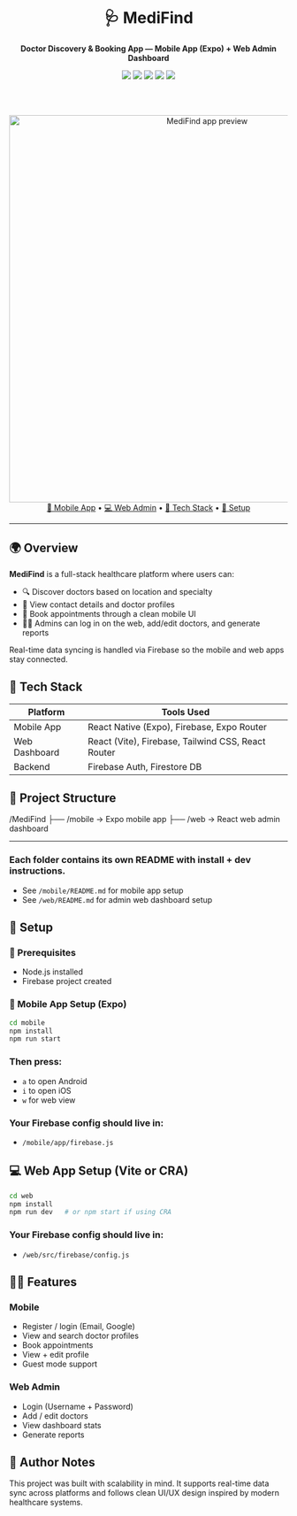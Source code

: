 <div align="center">
  <h1>🩺 MediFind</h1>
  <p><strong>Doctor Discovery & Booking App — Mobile App (Expo) + Web Admin Dashboard</strong></p>

  <img src="https://img.shields.io/badge/React%20Native-Mobile%20App-blue?logo=react" />
  <img src="https://img.shields.io/badge/React-Web%20Dashboard-blue?logo=react" />
  <img src="https://img.shields.io/badge/Firebase-Backend-yellow?logo=firebase" />
  <img src="https://img.shields.io/badge/Expo-Cross--Platform-9cf?logo=expo" />
  <img src="https://img.shields.io/badge/Tailwind-Styling-38bdf8?logo=tailwindcss" />

  <br/><br/>
  <!-- Replace the image below with a real screenshot or hosted banner -->
  <img src="https://github.com/YOUR_USERNAME/medifind/assets/preview.png" width="700" alt="MediFind app preview"/>

  <br/>
  <a href="#📱-mobile-app">📱 Mobile App</a> •
  <a href="#💻-web-admin">💻 Web Admin</a> •
  <a href="#🔧-tech-stack">🔧 Tech Stack</a> •
  <a href="#🚀-setup">🚀 Setup</a>
</div>

---

## 🌍 Overview

**MediFind** is a full-stack healthcare platform where users can:

- 🔍 Discover doctors based on location and specialty
- 📄 View contact details and doctor profiles
- 📅 Book appointments through a clean mobile UI
- 🧑‍💻 Admins can log in on the web, add/edit doctors, and generate reports

Real-time data syncing is handled via Firebase so the mobile and web apps stay connected.

## 🔧 Tech Stack

| Platform      | Tools Used                                  |
|---------------|---------------------------------------------|
| Mobile App    | React Native (Expo), Firebase, Expo Router |
| Web Dashboard | React (Vite), Firebase, Tailwind CSS, React Router |
| Backend       | Firebase Auth, Firestore DB                 |

## 📁 Project Structure
/MediFind ├── /mobile → Expo mobile app ├── /web → React web admin dashboard

---

### Each folder contains its own README with install + dev instructions.

- See `/mobile/README.md` for mobile app setup
- See `/web/README.md` for admin web dashboard setup

## 🚀 Setup

### 🧪 Prerequisites
- Node.js installed
- Firebase project created

### 📱 Mobile App Setup (Expo)
```bash
cd mobile
npm install
npm run start
```
### Then press: 
- `a` to open Android
- `i` to open iOS
- `w` for web view

### Your Firebase config should live in: 
- `/mobile/app/firebase.js`

## 💻 Web App Setup (Vite or CRA)
```bash
cd web
npm install
npm run dev   # or npm start if using CRA
```
### Your Firebase config should live in: 
- `/web/src/firebase/config.js`

## 👨‍⚕️ Features
### Mobile
- Register / login (Email, Google)
- View and search doctor profiles
- Book appointments
- View + edit profile
- Guest mode support

### Web Admin
- Login (Username + Password)
- Add / edit doctors
- View dashboard stats
- Generate reports

## 🧠 Author Notes
This project was built with scalability in mind. It supports real-time data sync across platforms and follows clean UI/UX design inspired by modern healthcare systems.